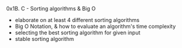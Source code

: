 0x1B. C - Sorting algorithms & Big O

- elaborate on at least 4 different sorting algorithms
- Big O Notation, & how to evaluate an algorithm's time complexity
- selecting the best sorting algorithm for given input
- stable sorting algorithm
